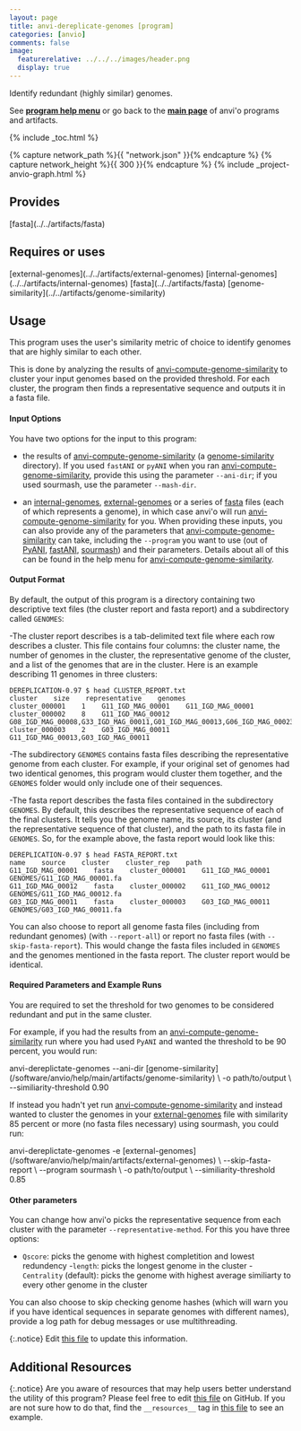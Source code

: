 ```yaml
---
layout: page
title: anvi-dereplicate-genomes [program]
categories: [anvio]
comments: false
image:
  featurerelative: ../../../images/header.png
  display: true
---
```


Identify redundant (highly similar) genomes.

See **[program help menu](../../../vignette#anvi-dereplicate-genomes)** or go back to the **[main page](../../)** of anvi'o programs and artifacts.


{% include _toc.html %}
<div id="svg" class="subnetwork"></div>
{% capture network_path %}{{ "network.json" }}{% endcapture %}
{% capture network_height %}{{ 300 }}{% endcapture %}
{% include _project-anvio-graph.html %}


## Provides

<p style="text-align: left" markdown="1"><span class="artifact-p">[fasta](../../artifacts/fasta)</span></p>

## Requires or uses

<p style="text-align: left" markdown="1"><span class="artifact-r">[external-genomes](../../artifacts/external-genomes)</span> <span class="artifact-r">[internal-genomes](../../artifacts/internal-genomes)</span> <span class="artifact-r">[fasta](../../artifacts/fasta)</span> <span class="artifact-r">[genome-similarity](../../artifacts/genome-similarity)</span></p>

## Usage


This program uses the user's similarity metric of choice to identify genomes that are highly similar to each other. 

This is done by analyzing the results of <span class="artifact-n">[anvi-compute-genome-similarity](/software/anvio/help/main/programs/anvi-compute-genome-similarity)</span> to cluster your input genomes based on the provided threshold. For each cluster, the program then finds a representative sequence and outputs it in a fasta file. 

#### Input Options 

You have two options for the input to this program: 
- the results of <span class="artifact-n">[anvi-compute-genome-similarity](/software/anvio/help/main/programs/anvi-compute-genome-similarity)</span> (a <span class="artifact-n">[genome-similarity](/software/anvio/help/main/artifacts/genome-similarity)</span> directory). If you used `fastANI` or `pyANI` when you ran <span class="artifact-n">[anvi-compute-genome-similarity](/software/anvio/help/main/programs/anvi-compute-genome-similarity)</span>, provide this using the parameter `--ani-dir`; if you used sourmash, use the parameter `--mash-dir`. 

- an <span class="artifact-n">[internal-genomes](/software/anvio/help/main/artifacts/internal-genomes)</span>, <span class="artifact-n">[external-genomes](/software/anvio/help/main/artifacts/external-genomes)</span> or a series of <span class="artifact-n">[fasta](/software/anvio/help/main/artifacts/fasta)</span> files (each of which represents a genome), in which case anvi'o will run <span class="artifact-n">[anvi-compute-genome-similarity](/software/anvio/help/main/programs/anvi-compute-genome-similarity)</span> for you.  When providing these inputs, you can also provide any of the parameters that <span class="artifact-n">[anvi-compute-genome-similarity](/software/anvio/help/main/programs/anvi-compute-genome-similarity)</span> can take, including the `--program` you want to use (out of  [PyANI](https://github.com/widdowquinn/pyani), [fastANI](https://github.com/ParBLiSS/FastANI),  [sourmash](https://sourmash.readthedocs.io/en/latest/)) and their parameters. Details about all of this can be found in the help menu for <span class="artifact-n">[anvi-compute-genome-similarity](/software/anvio/help/main/programs/anvi-compute-genome-similarity)</span>.

#### Output Format 

By default, the output of this program is a directory containing two descriptive text files (the cluster report and fasta report) and a subdirectory called `GENOMES`:

-The cluster report describes is a tab-delimited text file where each row describes a cluster. This file contains four columns: the cluster name, the number of genomes in the cluster, the representative genome of the cluster, and a list of the genomes that are in the cluster. Here is an example describing 11 genomes in three clusters:

    DEREPLICATION-0.97 $ head CLUSTER_REPORT.txt
    cluster    size    representative    genomes
    cluster_000001    1    G11_IGD_MAG_00001    G11_IGD_MAG_00001
    cluster_000002    8    G11_IGD_MAG_00012    G08_IGD_MAG_00008,G33_IGD_MAG_00011,G01_IGD_MAG_00013,G06_IGD_MAG_00023,G03_IGD_MAG_00021,G05_IGD_MAG_00014,G11_IGD_MAG_00012,G10_IGD_MAG_00010
    cluster_000003    2    G03_IGD_MAG_00011    G11_IGD_MAG_00013,G03_IGD_MAG_00011

-The subdirectory `GENOMES` contains fasta files describing the representative genome from each cluster. For example, if your original set of genomes had two identical genomes, this program would cluster them together, and the `GENOMES` folder would only include one of their sequences. 

-The fasta report describes the fasta files contained in the subdirectory `GENOMES`. By default, this describes the representative sequence of each of the final clusters. It tells you the genome name, its source, its cluster (and the representative sequence of that cluster), and the path to its fasta file in  `GENOMES`.  So, for the example above, the fasta report would look like this:

    DEREPLICATION-0.97 $ head FASTA_REPORT.txt
    name    source    cluster    cluster_rep    path
    G11_IGD_MAG_00001    fasta    cluster_000001    G11_IGD_MAG_00001    GENOMES/G11_IGD_MAG_00001.fa
    G11_IGD_MAG_00012    fasta    cluster_000002    G11_IGD_MAG_00012    GENOMES/G11_IGD_MAG_00012.fa
    G03_IGD_MAG_00011    fasta    cluster_000003    G03_IGD_MAG_00011    GENOMES/G03_IGD_MAG_00011.fa

You can also choose to report all genome fasta files (including from redundant genomes) (with `--report-all`) or report no fasta files (with `--skip-fasta-report`). This would change the fasta files included in `GENOMES` and the genomes mentioned in the fasta report. The cluster report would be identical. 

#### Required Parameters and Example Runs

You are required to set the threshold for two genomes to be considered redundant and put in the same cluster. 

For example, if you had the results from an <span class="artifact-n">[anvi-compute-genome-similarity](/software/anvio/help/main/programs/anvi-compute-genome-similarity)</span> run where you had used `PyANI` and wanted the threshold to be 90 percent, you would run: 

<div class="codeblock" markdown="1">
anvi&#45;dereplictate&#45;genomes &#45;&#45;ani&#45;dir <span class="artifact&#45;n">[genome&#45;similarity](/software/anvio/help/main/artifacts/genome&#45;similarity)</span> \ 
                          &#45;o path/to/output \
                          &#45;&#45;similiarity&#45;threshold 0.90
</div>

If instead you hadn't yet run <span class="artifact-n">[anvi-compute-genome-similarity](/software/anvio/help/main/programs/anvi-compute-genome-similarity)</span> and instead wanted to cluster the genomes in your <span class="artifact-n">[external-genomes](/software/anvio/help/main/artifacts/external-genomes)</span> file with similarity 85 percent or more (no fasta files necessary) using sourmash, you could run: 

<div class="codeblock" markdown="1">
anvi&#45;dereplictate&#45;genomes &#45;e <span class="artifact&#45;n">[external&#45;genomes](/software/anvio/help/main/artifacts/external&#45;genomes)</span> \ 
                          &#45;&#45;skip&#45;fasta&#45;report \
                          &#45;&#45;program sourmash \
                          &#45;o path/to/output \
                          &#45;&#45;similiarity&#45;threshold 0.85 
</div>

#### Other parameters

You can change how anvi'o picks the representative sequence from each cluster with the parameter `--representative-method`. For this you have three options:

- `Qscore`: picks the genome with highest completition and lowest redundency 
-`length`: picks the longest genome in the cluster
-`Centrality` (default): picks the genome with highest average similiarty to every other genome in the cluster

You can also choose to skip checking genome hashes (which will warn you if you have identical sequences in separate genomes with different names), provide a log path for debug messages or use multithreading. 



{:.notice}
Edit [this file](https://github.com/merenlab/anvio/tree/master/anvio/docs/programs/anvi-dereplicate-genomes.md) to update this information.


## Additional Resources



{:.notice}
Are you aware of resources that may help users better understand the utility of this program? Please feel free to edit [this file](https://github.com/merenlab/anvio/tree/master/bin/anvi-dereplicate-genomes) on GitHub. If you are not sure how to do that, find the `__resources__` tag in [this file](https://github.com/merenlab/anvio/blob/master/bin/anvi-interactive) to see an example.
